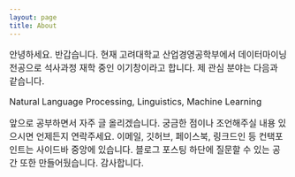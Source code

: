 ```yaml
---
layout: page
title: About
---
```


<div style="font-size: 1.0rem; font-weight:400; font-family: "PT Sans",Helvetica,Arial,sans-serif; line-height: 1.6rem;">

안녕하세요. 반갑습니다. 현재 고려대학교 산업경영공학부에서 데이터마이닝 전공으로 석사과정 재학 중인 이기창이라고 합니다. 제 관심 분야는 다음과 같습니다.

<p class="message" style="font-size: 1rem;">
Natural Language Processing, Linguistics, Machine Learning
</p>

앞으로 공부하면서 자주 글 올리겠습니다. 궁금한 점이나 조언해주실 내용 있으시면 언제든지 연락주세요. 이메일, 깃허브, 페이스북, 링크드인 등 컨택포인트는 사이드바 중앙에 있습니다. 블로그 포스팅 하단에 질문할 수 있는 공간 또한 만들어뒀습니다. 감사합니다.

</div>